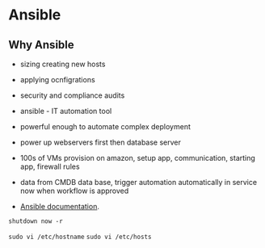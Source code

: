 # Ansible

## Why Ansible

  - sizing creating new hosts 
  - applying ocnfigrations
  - security and compliance audits

- ansible - IT automation tool
- powerful enough to automate complex deployment


- power up webservers first then database server
- 100s of VMs provision on amazon, setup app, communication, starting app, firewall rules
- data from CMDB data base, trigger automation automatically in service now when workflow is approved
- [Ansible documentation](https://docs.ansible.com/).


`shutdown now -r`

`sudo vi /etc/hostname`
`sudo vi /etc/hosts`
